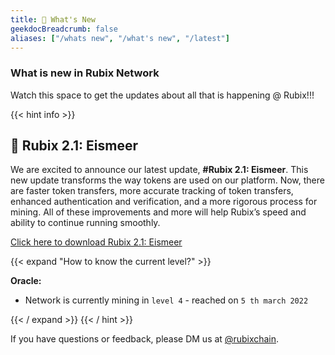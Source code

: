 ```yaml
---
title: 📣 What's New 
geekdocBreadcrumb: false
aliases: ["/whats new", "/what's new", "/latest"]
---
```



### What is new in Rubix Network

 Watch this space to get the updates about all that is happening @ Rubix!!!

{{< hint info >}}

## 🎉 Rubix 2.1: Eismeer

We are excited to announce our latest update, **#Rubix 2.1: Eismeer**. This new update transforms the way tokens are used on our platform. Now, there are faster token transfers, more accurate tracking of token transfers, enhanced authentication and verification, and a more rigorous process for mining. All of these improvements and more will help Rubix’s speed and ability to continue running smoothly.

<a href ="https://github.com/rubixchain/rubixnetwork/releases/tag/2.1"> Click here to download Rubix 2.1: Eismeer </a>

{{< expand "How to know the current level?" >}}

**Oracle:**

- Network is currently mining in `level 4` - reached on `5 th march 2022`

{{< / expand >}}
{{< / hint >}}

If you have questions or feedback, please DM us at [@rubixchain](http://twitter.com/rubixChain).

